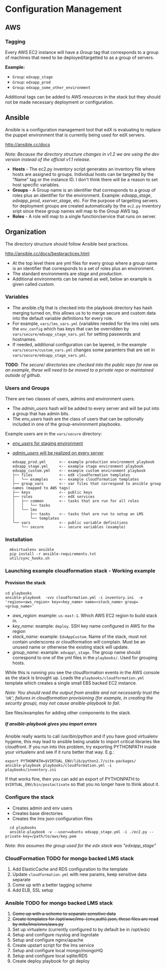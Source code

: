# Configuration Management
## AWS

### Tagging

Every AWS EC2 instance will have a *Group* tag that corresponds to a group of
machines that need to be deployed/targetted to as a group of servers. 

**Example:**
* `Group`: `edxapp_stage`
* `Group`: `edxapp_prod`
* `Group`: `edxapp_some_other_environment`
 
Additional tags can be added to AWS resources in the stack but they should not
be made necessary deployment or configuration.

## Ansible

Ansible is a configuration management tool that edX is evaluating to replace
the puppet environment that is currently being used for edX servers.

http://ansible.cc/docs

_Note: Because the directory structure changes in v1.2 we are using the dev
version instead of the official v1.1 release._


* __Hosts__ -  The ec2.py inventory script generates an inventory file where
  hosts are assigned to groups. Individual hosts can be targeted by the "Name"
  tag or the instance ID. I don't think there will be a reason to set host
  specific variables.
* __Groups__ - A Group name is an identifier that corresponds to a group of
  roles plus an identifier for the environment.  Example: *edxapp_stage*,
  *edxapp_prod*, *xserver_stage*, etc.  For the purpose of targetting servers
  for deployment groups are created automatically by the `ec2.py` inventory
  sript since these group names will map to the _Group_ AWS tag. 
* __Roles__  - A role will map to a single function/service that runs on
  server.

## Organization

The directory structure should follow Ansible best practices.

http://ansible.cc/docs/bestpractices.html

* At the top level there are yml files for every group where a group name is an
  identifier that corresponds to a set of roles plus an environment.  
* The standard environments are _stage_ and _production_.
* Additional environments can be named as well, below an example is given
  called _custom_.


### Variables

* The ansible.cfg that is checked into the playbook directory has hash merging
  turned on, this allows us to to merge secure and custom data into the default
  variable definitions for every role.
* For example, `vars/lms_vars.yml` (variables needed for the lms role) sets the
  `env_config` which has keys that can be overridden by
  `vars/secure/edxapp_stage_vars.yml` for setting passwords and hostnames.  
* If needed, additional configuration can be layered, in the example
  `vars/secure/custom_vars.yml` changes some paramters that are set in
  `vars/secure/edxapp_stage_vars.yml`.

__TODO__: _The secure/ directories are checked into the public repo for now as an
example, these will need to be moved to a private repo or maintained outside of
github._

### Users and Groups

There are two classes of users, admins and environment users.

* The *admin_users* hash will be added to every server and will be put into a
  group that has admin bits.
* The *env_users* hash are the class of users that can be optionally included
  in one of the group-environment playbooks.


Example users are in the `vars/secure` directory:

* [*env_users* for staging environment](/vars/secure/edxapp_stage_users.yml)
* [*admin_users* will be realized on every server](/vars/secure/users.yml)


     ```
     edxapp_prod.yml      <-- example production environment playbook
     edxapp_stage.yml     <-- example stage environment playbook
     edxapp_custom.yml    <-- example custom environment playbook
     ├── files            <-- edX cloudformation templates
     │   └── examples     <-- example cloudformation templates
     ├── group_vars       <-- var files that correspond to ansible group names (mapped to AWS tags)
     ├── keys             <-- public keys
     ├── roles            <-- edX services
     │   ├── common       <-- tasks that are run for all roles
     │   │   └── tasks
     │   └── lms 
     │       ├── tasks    <-- tasks that are run to setup an LMS
     │       └── templates
     └── vars             <-- public variable definitions
         └── secure       <-- secure variables (example)
     ```


### Installation

```
  mkvirtualenv ansible
  pip install -r ansible-requirements.txt
  util/sync_hooks.sh
```

### Launching example cloudformation stack - Working example

#### Provision the stack

  ```
  cd playbooks
  ansible-playbook  -vvv cloudformation.yml -i inventory.ini  -e 'region=<aws_region> key=<key_name> name=<stack_name> group=<group_name>'
  ```
  
* _aws_region_: example: `us-east-1`. Which AWS EC2 region to build stack in.
* _key_name_: example: `deploy`. SSH key name configured in AWS for the region
* _stack_name_: example: `EdxAppCustom`. Name of the stack, must not contain
  underscores or cloudformation will complain. Must be an unused name or
  otherwise the existing stack will update.
* _group_name_: example: `edxapp\_stage`. The group name should correspond to
  one of the yml files in the `playbooks/`. Used for grouping hosts.

While this is running you see the cloudformation events in the AWS console as
the stack is brought up.  Loads the `playbooks/cloudformation.yml` template
which creates a single small EBS backed EC2 instance.  

_Note: You should read the output from ansible and not necessarily trust the
'ok'; failures in cloudformation provisioning (for example, in creating the
security group), may not cause ansible-playbook to fail._

See files/examples for
adding other components to the stack.

##### If ansible-playbook gives you import errors

Ansible really wants to call /usr/bin/python and if you have good virtualenv
hygeine, this may lead to ansible being unable to import critical libraries
like cloudfront. If you run into this problem, try exporting PYTHONPATH inside
your virtualenv and see if it runs better that way. E.g.:

  ```
  export PYTHONPATH=$VIRTUAL_ENV/lib/python2.7/site-packages/ 
  ansible-playbook playbooks/cloudformation.yml -i playbooks/inventory.ini
  ```

If that works fine, then you can add an export of PYTHONPATH to
`$VIRTUAL_ENV/bin/postactivate` so that you no longer have to think about it.
  
### Configure the stack

* Creates admin and env users
* Creates base directories
* Creates the lms json configuration files

```
  cd playbooks
  ansible-playbook -v --user=ubuntu edxapp_stage.yml -i ./ec2.py --private-key=/path/to/aws/key.pem
```

*Note: this assumes the group used for the edx stack was "edxapp_stage"*

### CloudFormation TODO for mongo backed LMS stack

1. Add ElasticCache and RDS configuration to the template
2. Update `cloudformation.yml` with new params, keep sensitive data separate
3. Come up with a better tagging scheme
4. Add ELB, SSL setup

### Ansible TODO for mongo backed LMS stack

1. ~~Come up with a scheme to separate sensitive data~~
2. ~~Create templates for /opt/wwc/lms-{env,auth}.json, these files are read by
   mitx/lms/envs/aws.py~~
3. Set up virtualenv (currently configured to by default be in /opt/edx)
4. Setup and configure rsyslog and logrotate
5. Setup and configure nginx/apache
5. Create upstart script for the lms service
6. Setup and configure local mongo/mongoHQ
7. Setup and configure local sqlite/RDS
8. Create deploy playbook for git deploy

